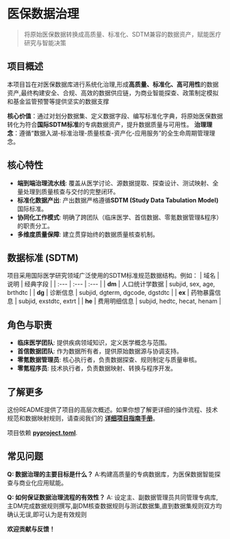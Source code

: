 # 医保数据治理

> 将原始医保数据转换成高质量、标准化、SDTM兼容的数据资产，赋能医疗研究与智能决策

## 项目概述

本项目旨在对医保数据库进行系统化治理,形成**高质量、标准化、高可用性**的数据资产,最终构建安全、合规、高效的数据供应链，为商业智能探查、政策制定模拟和基金监管预警等提供坚实的数据支撑

**核心价值**：通过对划分数据集、定义数据字段、编写标准化字典，将原始医保数据转化为符合**国际SDTM标准**的专病数据资产，提升数据质量与可用性。
**治理理念**：遵循“数据入湖-标准治理-质量核查-资产化-应用服务”的全生命周期管理理念。

## 核心特性

*   **端到端治理流水线**: 覆盖从医学讨论、源数据提取、探查设计、测试映射、全量处理到质量核查与交付的完整闭环。
*   **标准化数据产出**: 产出数据严格遵循**SDTM (Study Data Tabulation Model)** 国际标准。
*   **协同化工作模式**: 明确了跨团队（临床医学、首信数据、零氪数据管理&程序）的职责分工。
*   **多维度质量保障**: 建立贯穿始终的数据质量核查机制。

## 数据标准 (SDTM)

项目采用国际医学研究领域广泛使用的SDTM标准规范数据结构。例如：
| 域名 | 说明 | 经典字段 |
| :--- | :--- | :--- |
| **dm** | 人口统计学数据 | subjid, sex, age, brthdtc |
| **dg** | 诊断信息 | subjid, dgterm, dgcode, dgstdtc |
| **ex** | 药物暴露信息 | subjid, exstdtc, extrt |
| **he** | 费用明细信息 | subjid, hedtc, hecat, henam |

## 角色与职责

*   **临床医学团队**: 提供疾病领域知识，定义医学概念与范围。
*   **首信数据团队**: 作为数据所有者，提供原始数据源与协调支持。
*   **零氪数据管理员**: 核心执行者，负责数据探查、规则制定与质量审核。
*   **零氪程序员**: 技术执行者，负责数据映射、转换与程序开发。

## 了解更多

这份README提供了项目的高层次概述。如果你想了解更详细的操作流程、技术规范和数据映射规则，请查阅我们的 **[详细项目指南手册](requirement\项目需求说明书.md)**。

项目依赖 **[pyproject.toml](pyproject.toml)**.

## 常见问题

**Q: 数据治理的主要目标是什么？**
A: ​​构建高质量的专病数据库，为医保数据智能探查与商业化应用赋能。

**Q: 如何保证数据治理流程的有效性？**
A: 设定主、副数据管理员共同管理专病库,主DM完成数据规则撰写,副DM核查数据规则与测试数据集,直到数据集规则双方均确认无误,即可认为是有效规则





**欢迎贡献与反馈！**





